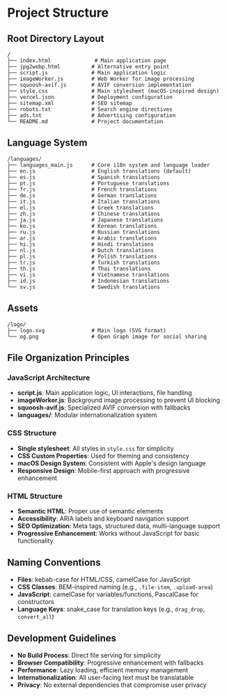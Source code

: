 # Project Structure

## Root Directory Layout
```
/
├── index.html              # Main application page
├── jpg2webp.html          # Alternative entry point
├── script.js              # Main application logic
├── imageWorker.js         # Web Worker for image processing
├── squoosh-avif.js        # AVIF conversion implementation
├── style.css              # Main stylesheet (macOS-inspired design)
├── vercel.json            # Deployment configuration
├── sitemap.xml            # SEO sitemap
├── robots.txt             # Search engine directives
├── ads.txt                # Advertising configuration
└── README.md              # Project documentation
```

## Language System
```
/languages/
├── languages_main.js      # Core i18n system and language loader
├── en.js                  # English translations (default)
├── es.js                  # Spanish translations
├── pt.js                  # Portuguese translations
├── fr.js                  # French translations
├── de.js                  # German translations
├── it.js                  # Italian translations
├── el.js                  # Greek translations
├── zh.js                  # Chinese translations
├── ja.js                  # Japanese translations
├── ko.js                  # Korean translations
├── ru.js                  # Russian translations
├── ar.js                  # Arabic translations
├── hi.js                  # Hindi translations
├── nl.js                  # Dutch translations
├── pl.js                  # Polish translations
├── tr.js                  # Turkish translations
├── th.js                  # Thai translations
├── vi.js                  # Vietnamese translations
├── id.js                  # Indonesian translations
└── sv.js                  # Swedish translations
```

## Assets
```
/logo/
├── logo.svg               # Main logo (SVG format)
└── og.png                 # Open Graph image for social sharing
```

## File Organization Principles

### JavaScript Architecture
- **script.js**: Main application logic, UI interactions, file handling
- **imageWorker.js**: Background image processing to prevent UI blocking
- **squoosh-avif.js**: Specialized AVIF conversion with fallbacks
- **languages/**: Modular internationalization system

### CSS Structure
- **Single stylesheet**: All styles in `style.css` for simplicity
- **CSS Custom Properties**: Used for theming and consistency
- **macOS Design System**: Consistent with Apple's design language
- **Responsive Design**: Mobile-first approach with progressive enhancement

### HTML Structure
- **Semantic HTML**: Proper use of semantic elements
- **Accessibility**: ARIA labels and keyboard navigation support
- **SEO Optimization**: Meta tags, structured data, multi-language support
- **Progressive Enhancement**: Works without JavaScript for basic functionality

## Naming Conventions
- **Files**: kebab-case for HTML/CSS, camelCase for JavaScript
- **CSS Classes**: BEM-inspired naming (e.g., `.file-item`, `.upload-area`)
- **JavaScript**: camelCase for variables/functions, PascalCase for constructors
- **Language Keys**: snake_case for translation keys (e.g., `drag_drop`, `convert_all`)

## Development Guidelines
- **No Build Process**: Direct file serving for simplicity
- **Browser Compatibility**: Progressive enhancement with fallbacks
- **Performance**: Lazy loading, efficient memory management
- **Internationalization**: All user-facing text must be translatable
- **Privacy**: No external dependencies that compromise user privacy